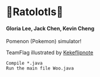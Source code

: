 # 🦑Ratolotls🦑
#### Gloria Lee, Jack Chen, Kevin Cheng

Pomenon (Pokemon) simulator!

TeamFlag illustrated by [Kekeflipnote](https://www.youtube.com/watch?v=QWkwZhuTVVQ)

```
Compile *.java
Run the main file Woo.java
```
